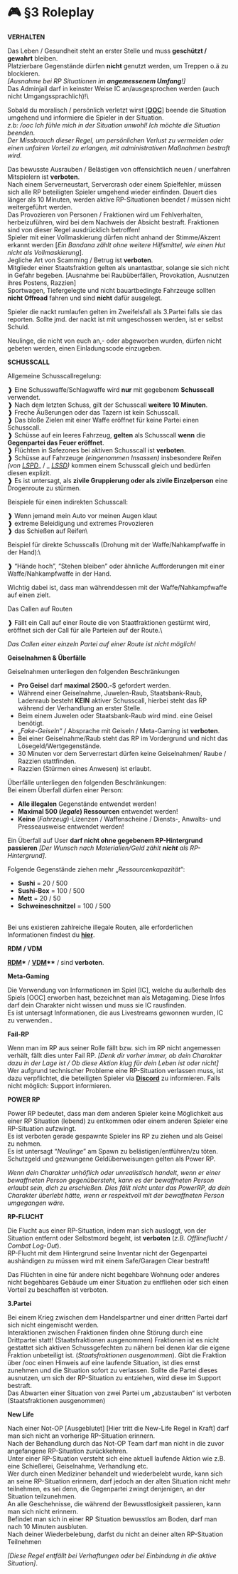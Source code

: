 # 🎮 §3 Roleplay

**VERHALTEN**

Das Leben / Gesundheit steht an erster Stelle und muss **geschützt / gewahrt** bleiben.\
Platzierbare Gegenstände dürfen **nicht** genutzt werden, um Treppen o.ä zu blockieren.\
_\[Ausnahme bei RP Situationen im **angemessenem Umfang**!]_\
Das Adminjail darf in keinster Weise IC an/ausgesprochen werden (auch nicht Umgangssprachlich)!\\

Sobald du moralisch / persönlich verletzt wirst \[[**OOC**](../../was-ist/was-ist-ic-ooc.md)] beende die Situation umgehend und informiere die Spieler in der Situation.\
_z.b: /ooc Ich fühle mich in der Situation unwohl! Ich möchte die Situation beenden._\
_Der Missbrauch dieser Regel, um persönlichen Verlust zu vermeiden oder einen unfairen Vorteil zu erlangen, mit administrativen Maßnahmen bestraft wird._

Das bewusste Ausrauben / Belästigen von offensichtlich neuen / unerfahren Mitspielern ist **verboten**.\
Nach einem Serverneustart, Servercrash oder einem Spielfehler, müssen sich alle RP beteiligten Spieler umgehend wieder einfinden. Dauert dies länger als 10 Minuten, werden aktive RP-Situationen beendet / müssen nicht weitergeführt werden.\
Das Provozieren von Personen / Fraktionen wird um Fehlverhalten, herbeizuführen, wird bei dem Nachweis der Absicht bestraft. Fraktionen sind von dieser Regel ausdrücklich betroffen!\
Spieler mit einer Vollmaskierung dürfen nicht anhand der Stimme/Akzent erkannt werden \[_Ein Bandana zählt ohne weitere Hilfsmittel, wie einen Hut nicht als Vollmaskierung_].\
Jegliche Art von Scamming / Betrug ist **verboten**.\
Mitglieder einer Staatsfraktion gelten als unantastbar, solange sie sich nicht in Gefahr begeben. \[Ausnahme bei Raubüberfällen, Provokation, Ausnutzen ihres Postens, Razzien]\
Sportwagen, Tiefergelegte und nicht bauartbedingte Fahrzeuge sollten **nicht Offroad** fahren und sind **nicht** dafür ausgelegt.

Spieler die nackt rumlaufen gelten im Zweifelsfall als 3.Partei falls sie das reporten. Sollte jmd. der nackt ist mit umgeschossen werden, ist er selbst Schuld.

Neulinge, die nicht von euch an,- oder abgeworben wurden, dürfen nicht gebeten werden, einen Einladungscode einzugeben.

**SCHUSSCALL**

Allgemeine Schusscallregelung:

❱ Eine Schusswaffe/Schlagwaffe wird **nur** mit gegebenem **Schusscall** verwendet.\
❱ Nach dem letzten Schuss, gilt der Schusscall **weitere 10 Minuten**.\
❱ Freche Äußerungen oder das Tazern ist kein Schusscall.\
❱ Das bloße Zielen mit einer Waffe eröffnet für keine Partei einen Schusscall.\
❱ Schüsse auf ein leeres Fahrzeug, **gelten** als Schusscall **wenn** die **Gegenpartei das Feuer eröffnet**.\
❱ Flüchten in Safezones bei aktiven Schusscall ist **verboten**.\
❱ Schüsse auf Fahrzeuge _(eingenommen Insassen)_ insbesondere Reifen _(von_ [_LSPD_](../../fraktionen/lspd.md)\_ / \_ [_LSSD_](../../fraktionen/lssd.md)_)_ kommen einem Schusscall gleich und bedürfen diesen explizit.\
❱ Es ist untersagt, als **zivile Gruppierung oder als zivile Einzelperson** eine Drogenroute zu stürmen.

Beispiele für einen indirekten Schusscall:

❱ Wenn jemand mein Auto vor meinen Augen klaut\
❱ extreme Beleidigung und extremes Provozieren\
❱ das Schießen auf Reifen\\

Beispiel für direkte Schusscalls (Drohung mit der Waffe/Nahkampfwaffe in der Hand):\\

❱ “Hände hoch”, “Stehen bleiben” oder ähnliche Aufforderungen mit einer Waffe/Nahkampfwaffe in der Hand.

Wichtig dabei ist, dass man währenddessen mit der Waffe/Nahkampfwaffe auf einen zielt.

Das Callen auf Routen

❱ Fällt ein Call auf einer Route die von Staatfraktionen gestürmt wird, eröffnet sich der Call für alle Parteien auf der Route.\\

_Das Callen einer einzeln Partei auf einer Route ist nicht möglich!_

**Geiselnahmen & Überfälle**

Geiselnahmen unterliegen den folgenden Beschränkungen

* **Pro Geisel** darf **maximal 2500.-**$ gefordert werden.
* Während einer Geiselnahme, Juwelen-Raub, Staatsbank-Raub, Ladenraub besteht **KEIN** aktiver Schusscall, hierbei steht das RP während der Verhandlung an erster Stelle.
* Beim einem Juwelen oder Staatsbank-Raub wird mind. eine Geisel benötigt.
* „_Fake-Geiseln_“ / Absprache mit Geiseln / Meta-Gaming ist **verboten**.
* Bei einer Geiselnahme/Raub steht das RP im Vordergrund und nicht das Lösegeld/Wertgegenstände.
* 30 Minuten vor dem Serverrestart dürfen keine Geiselnahmen/ Raube / Razzien stattfinden.
* Razzien (Stürmen eines Anwesen) ist erlaubt.

Überfälle unterliegen den folgenden Beschränkungen:\
Bei einem Überfall dürfen einer Person:

* **Alle illegalen** Gegenstände entwendet werden!
* **Maximal 500 (**_**legale**_**) Ressourcen** entwendet werden!
* **Keine** (_Fahrzeug_)-Lizenzen / Waffenscheine / Diensts-, Anwalts- und Presseausweise entwendet werden!

Ein Überfall auf User **darf nicht ohne gegebenem RP-Hintergrund passieren** _\[Der Wunsch nach Materialien/Geld zählt **nicht** als RP-Hintergrund]_.

Folgende Gegenstände ziehen mehr „_Ressourcenkapazität_“:

* **Sushi** = 20 / 500
* **Sushi-Box** = 100 / 500
* **Mett** = 20 / 50
* **Schweineschnitzel** = 100 / 500

\
Bei uns existieren zahlreiche illegale Routen, alle erforderlichen Informationen findest du [**hier**](../../erklaerung/illegale-routen.md).

**RDM / VDM**

[**RDM**](../rdm.md)**\*** / [**VDM**](../vdm.md)**\*\*** / sind **verboten**.

**Meta-Gaming**

Die Verwendung von Informationen im Spiel \[IC], welche du außerhalb des Spiels \[OOC] erworben hast, bezeichnet man als Metagaming. Diese Infos darf dein Charakter nicht wissen und muss sie IC rausfinden.\
Es ist untersagt Informationen, die aus Livestreams gewonnen wurden, IC zu verwenden._._

**Fail-RP**

Wenn man im RP aus seiner Rolle fällt bzw. sich im RP nicht angemessen verhält, fällt dies unter Fail RP. _\[Denk dir vorher immer, ob dein Charakter dazu in der Lage ist / Ob diese Aktion klug für dein Leben ist oder nicht]_\
Wer aufgrund technischer Probleme eine RP-Situation verlassen muss, ist dazu verpflichtet, die beteiligten Spieler via [**Discord**](https://discord.gg/grp-fivem) zu informieren. Falls nicht möglich: Support informieren.

**POWER RP**

Power RP bedeutet, dass man dem anderen Spieler keine Möglichkeit aus einer RP Situation (lebend) zu entkommen oder einem anderen Spieler eine RP-Situation aufzwingt.\
Es ist verboten gerade gespawnte Spieler ins RP zu ziehen und als Geisel zu nehmen.\
Es ist untersagt “_Neulinge_” am Spawn zu belästigen/entführen/zu töten.\
Schutzgeld und gezwungene Geldüberweisungen gelten als Power RP.

_Wenn dein Charakter unhöflich oder unrealistisch handelt, wenn er einer bewaffneten Person gegenübersteht, kann es der bewaffneten Person erlaubt sein, dich zu erschießen. Dies fällt nicht unter das PowerRP, da dein Charakter überlebt hätte, wenn er respektvoll mit der bewaffneten Person umgegangen wäre._

**RP-FLUCHT**

Die Flucht aus einer RP-Situation, indem man sich ausloggt, von der Situation entfernt oder Selbstmord begeht, ist **verboten** (_z.B. Offlineflucht / Combat Log-Out_).\
RP-Flucht mit dem Hintergrund seine Inventar nicht der Gegenpartei aushändigen zu müssen wird mit einem Safe/Garagen Clear bestraft!

Das Flüchten in eine für andere nicht begehbare Wohnung oder anderes nicht begehbares Gebäude um einer Situation zu entfliehen oder sich einen Vorteil zu beschaffen ist verboten.

**3.Partei**

Bei einem Krieg zwischen dem Handelspartner und einer dritten Partei darf sich nicht eingemischt werden.\
Interaktionen zwischen Fraktionen finden ohne Störung durch eine Drittpartei statt! (Staatsfraktionen ausgenommen) Fraktionen ist es nicht gestattet sich aktiven Schussgefechten zu nähern bei denen klar die eigene Fraktion unbeteiligt ist. (_Staatsfraktionen ausgenommen_). Gibt die Fraktion über /ooc einen Hinweis auf eine laufende Situation, ist dies ernst zunehmen und die Situation sofort zu verlassen. Sollte die Partei dieses ausnutzen, um sich der RP-Situation zu entziehen, wird diese im Support bestraft.\
Das Abwarten einer Situation von zwei Partei um „abzustauben“ ist verboten (Staatsfraktionen ausgenommen)

**New Life**

Nach einer Not-OP \[Ausgeblutet] \[Hier tritt die New-Life Regel in Kraft] darf man sich nicht an vorherige RP-Situation erinnern.\
Nach der Behandlung durch das Not-OP Team darf man nicht in die zuvor angefangene RP-Situation zurückkehren.\
Unter einer RP-Situation versteht sich eine aktuell laufende Aktion wie z.B. eine Schießerei, Geiselnahme, Verhandlung etc.\
Wer durch einen Mediziner behandelt und wiederbelebt wurde, kann sich an seine RP-Situation erinnern, darf jedoch an der alten Situation nicht mehr teilnehmen, es sei denn, die Gegenpartei zwingt denjenigen, an der Situation teilzunehmen.\
An alle Geschehnisse, die während der Bewusstlosigkeit passieren, kann man sich nicht erinnern.\
Befindet man sich in einer RP Situation bewusstlos am Boden, darf man nach 10 Minuten ausbluten.\
Nach deiner Wiederbelebung, darfst du nicht an deiner alten RP-Situation Teilnehmen

_\[Diese Regel entfällt bei Verhaftungen oder bei Einbindung in die aktive Situation]_.
